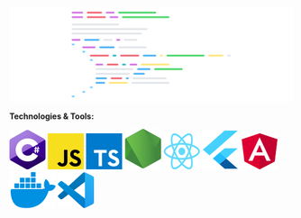 ![code](./images/code.svg)

**Technologies & Tools:**

![cs](./images/csharp.svg)
![js](./images/javascript.svg)
![ts](./images/typescript.svg)
![node](./images/node.svg)
![react](./images/react.svg)
![flutter](./images/flutter.svg)
![angular](./images/angular.svg)
![docker](./images/docker.svg)
![vscode](./images/vscode.svg)

<!--
**orelisraeli/orelisraeli** is a ✨ _special_ ✨ repository because its `README.md` (this file) appears on your GitHub profile.

Here are some ideas to get you started:

- 🔭 I’m currently working on ...
- 🌱 I’m currently learning ...
- 👯 I’m looking to collaborate on ...
- 🤔 I’m looking for help with ...
- 💬 Ask me about ...
- 📫 How to reach me: ...
- 😄 Pronouns: ...
- ⚡ Fun fact: ...
-->
